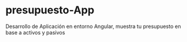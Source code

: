 # presupuesto-App
Desarrollo de Aplicación en entorno Angular, muestra tu presupuesto en base a activos y pasivos
